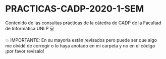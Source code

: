 # PRACTICAS-CADP-2020-1-SEM
Contenido de las consultas prácticas de la cátedra de CADP de la Facultad de Informática UNLP 💻

💥 IMPORTANTE: En su mayoría están revisados pero puede ser que algo me olvidé de corregir o lo haya anotado en mi carpeta y no en el código ¡por favor revisalo!
